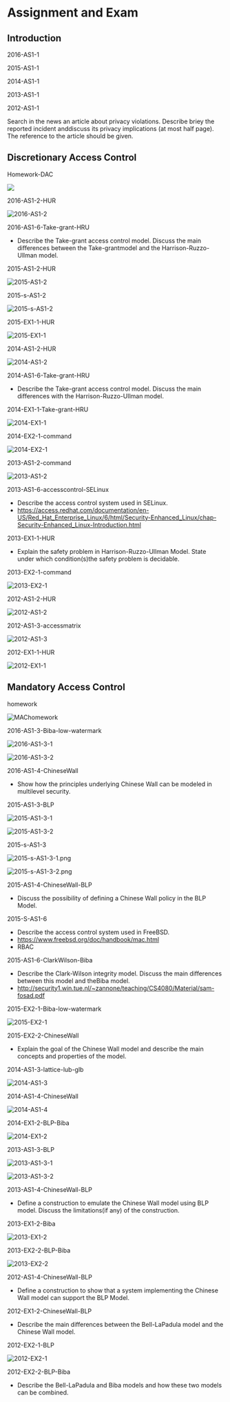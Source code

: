 # Assignment and Exam

## Introduction

2016-AS1-1

2015-AS1-1

2014-AS1-1

2013-AS1-1

2012-AS1-1

Search in the news an article about privacy violations. Describe briey the reported incident anddiscuss its privacy implications (at most half page). The reference to the article should be given.

## Discretionary Access Control

Homework-DAC

![](DAChomework.png)

2016-AS1-2-HUR


 ![2016-AS1-2](2016-AS1-2.png)

2016-AS1-6-Take-grant-HRU

* Describe the Take-grant access control model. Discuss the main differences between the Take-grantmodel and the Harrison-Ruzzo-Ullman model.


2015-AS1-2-HUR

 ![2015-AS1-2](2015-AS1-2.png)

2015-s-AS1-2

 ![2015-s-AS1-2](2015-s-AS1-2.png)

2015-EX1-1-HUR

 ![2015-EX1-1](2015-EX1-1.png)

2014-AS1-2-HUR

 ![2014-AS1-2](2014-AS1-2.png)



2014-AS1-6-Take-grant-HRU

* Describe the Take-grant access control model. Discuss the main differences with the Harrison-Ruzzo-Ullman model.

2014-EX1-1-Take-grant-HRU

 ![2014-EX1-1](2014-EX1-1.png)

2014-EX2-1-command

 ![2014-EX2-1](2014-EX2-1.png)

2013-AS1-2-command

 ![2013-AS1-2](2013-AS1-2.png)

2013-AS1-6-accesscontrol-SELinux

* Describe the access control system used in SELinux.
* https://access.redhat.com/documentation/en-US/Red_Hat_Enterprise_Linux/6/html/Security-Enhanced_Linux/chap-Security-Enhanced_Linux-Introduction.html

2013-EX1-1-HUR

* Explain the safety problem in Harrison-Ruzzo-Ullman Model. State under which condition(s)the safety problem is decidable.

2013-EX2-1-command

 ![2013-EX2-1](2013-EX2-1.png)

2012-AS1-2-HUR

 ![2012-AS1-2](2012-AS1-2.png)

2012-AS1-3-accessmatrix

 ![2012-AS1-3](2012-AS1-3.png)

2012-EX1-1-HUR

 ![2012-EX1-1](2012-EX1-1.png)
 
 



## Mandatory Access Control

homework

 ![MAChomework](MAChomework.png)

2016-AS1-3-Biba-low-watermark

 ![2016-AS1-3-1](2016-AS1-3-1.png)

 ![2016-AS1-3-2](2016-AS1-3-2.png)

2016-AS1-4-ChineseWall

* Show how the principles underlying Chinese Wall can be modeled in multilevel security.

2015-AS1-3-BLP

 ![2015-AS1-3-1](2015-AS1-3-1.png)

 ![2015-AS1-3-2](2015-AS1-3-2.png)

2015-s-AS1-3

 ![2015-s-AS1-3-1.png](2015-s-AS1-3-1.png.png)

 ![2015-s-AS1-3-2.png](2015-s-AS1-3-2.png.png)

2015-AS1-4-ChineseWall-BLP

* Discuss the possibility of defining a Chinese Wall policy in the BLP Model.

2015-S-AS1-6

* Describe the access control system used in FreeBSD.
* https://www.freebsd.org/doc/handbook/mac.html
* RBAC


2015-AS1-6-ClarkWilson-Biba

* Describe the Clark-Wilson integrity model. Discuss the main differences between this model and theBiba model.
* http://security1.win.tue.nl/~zannone/teaching/CS4080/Material/sam-fosad.pdf

2015-EX2-1-Biba-low-watermark

 ![2015-EX2-1](2015-EX2-1.png)

2015-EX2-2-ChineseWall

* Explain the goal of the Chinese Wall model and describe the main concepts and properties of the model.

2014-AS1-3-lattice-lub-glb

 ![2014-AS1-3](2014-AS1-3.png)

2014-AS1-4-ChineseWall

 ![2014-AS1-4](2014-AS1-4.png)

2014-EX1-2-BLP-Biba

 ![2014-EX1-2](2014-EX1-2.png)

2013-AS1-3-BLP

 ![2013-AS1-3-1](2013-AS1-3-1.png)

 ![2013-AS1-3-2](2013-AS1-3-2.png)

2013-AS1-4-ChineseWall-BLP

* Define a construction to emulate the Chinese Wall model using BLP model. Discuss the limitations(if any) of the construction.

2013-EX1-2-Biba

 ![2013-EX1-2](2013-EX1-2.png)

2013-EX2-2-BLP-Biba

 ![2013-EX2-2](2013-EX2-2.png)

2012-AS1-4-ChineseWall-BLP

* Define a construction to show that a system implementing the Chinese Wall model can support the BLP Model.

2012-EX1-2-ChineseWall-BLP

* Describe the main differences between the Bell-LaPadula model and the Chinese Wall model.

2012-EX2-1-BLP

 ![2012-EX2-1](2012-EX2-1.png)

2012-EX2-2-BLP-Biba

* Describe the Bell-LaPadula and Biba models and how these two models can be combined.
